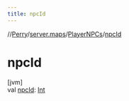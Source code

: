 ```yaml
---
title: npcId
---
```

//[Perry](../../../index.html)/[server.maps](../index.html)/[PlayerNPCs](index.html)/[npcId](npc-id.html)



# npcId



[jvm]\
val [npcId](npc-id.html): [Int](https://kotlinlang.org/api/latest/jvm/stdlib/kotlin/-int/index.html)




